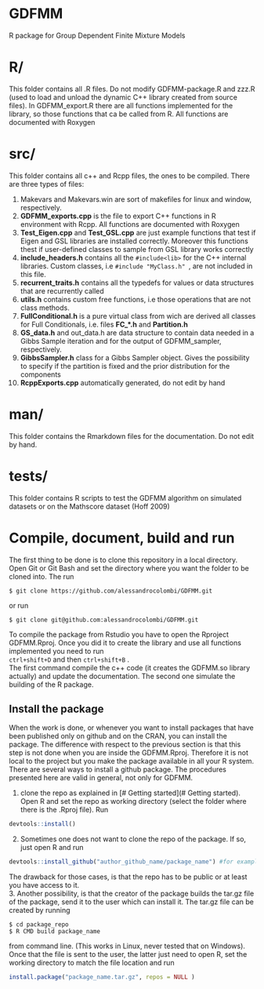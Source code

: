# GDFMM
R package for Group Dependent Finite Mixture Models

# R/
This folder contains all .R files. Do not modify GDFMM-package.R and zzz.R (used to load and unload the dynamic C++ library created from source files). In GDFMM_export.R there are all functions implemented for the library, so those functions that ca be called from R. All functions are documented with Roxygen 

# src/
This folder contains all c++ and Rcpp files, the ones to be compiled. There are three types of files:
1. Makevars and Makevars.win are sort of makefiles for linux and window, respectively.
2. **GDFMM_exports.cpp** is the file to export C++ functions in R environment with Rcpp. All functions are documented with Roxygen
3. **Test_Eigen.cpp** and **Test_GSL.cpp** are just example functions that test if Eigen and GSL libraries are installed correctly. Moreover this functions thest if user-defined classes to sample from GSL library works correctly 
4. **include_headers.h** contains all the `#include<lib>` for the C++ internal libraries. Custom classes, i.e `#include "MyClass.h" `, are not included in this file.
5. **recurrent_traits.h** contains all the typedefs for values or data structures that are recurrently called
6. **utils.h** contains custom free functions, i.e those operations that are not class methods.
7. **FullConditional.h** is a pure virtual class from wich are derived all classes for Full Conditionals, i.e. files **FC_*.h** and **Partition.h**
8. **GS_data.h** and out_data.h are data structure to contain data needed in a Gibbs Sample iteration and for the output of GDFMM_sampler, respectively.
9. **GibbsSampler.h** class for a Gibbs Sampler object. Gives the possibility to specify if the partition is fixed and the prior distribution for the components
10. **RcppExports.cpp** automatically generated, do not edit by hand

# man/
This folder contains the Rmarkdown files for the documentation. Do not edit by hand.

# tests/
This folder contains R scripts to test the GDFMM algorithm on simulated datasets or on the Mathscore dataset (Hoff 2009)

# Compile, document, build and run
The first thing to be done is to clone this repository in a local directory. Open Git or Git Bash and set the directory where you want the folder to be cloned into. The run 
```shell
$ git clone https://github.com/alessandrocolombi/GDFMM.git
```
or run 
```shell
$ git clone git@github.com:alessandrocolombi/GDFMM.git
```

To compile the package from Rstudio you have to open the Rproject GDFMM.Rproj.
Once you did it to create the library and use all functions implemented you need to run <br/>
`ctrl+shift+D` and then `ctrl+shift+B` . <br/>
The first command compile the c++ code (it creates the GDFMM.so library actually) and update the documentation. The second one simulate the building of the R package.

## Install the package
When the work is done, or whenever you want to install packages that have been published only on github and on the CRAN, you can install the package. The difference with respect to the previous section is that this step is not done when you are inside the GDFMM.Rproj. Therefore it is not local to the project but you make the package available in all your R system.
There are several ways to install a github package. The procedures presented here are valid in general, not only for GDFMM.
1. clone the repo as explained in [# Getting started](# Getting started). Open R and set the repo as working directory (select the folder where there is the .Rproj file). Run
```R
devtools::install()
```
2. Sometimes one does not want to clone the repo of the package. If so, just open R and run
```R
devtools::install_github("author_github_name/package_name") #for example devtools::install_github("alessandrocolombi/GDFMM")
```
The drawback for those cases, is that the repo has to be public or at least you have access to it.<br/>
3. Another possibility, is that the creator of the package builds the tar.gz file of the package, send it to the user which can install it. The tar.gz file can be created by running 
```shell
$ cd package_repo
$ R CMD build package_name
```
from command line. (This works in Linux, never tested that on Windows). Once that the file is sent to the user, the latter just need to open R, set the working directory to match the file location and run
```R
install.package("package_name.tar.gz", repos = NULL )
```







